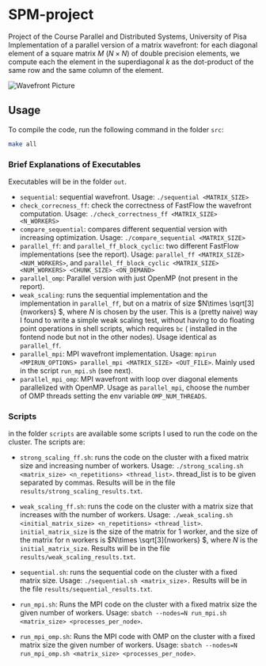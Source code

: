 # SPM-project
Project of the Course Parallel and Distributed Systems, University of Pisa
Implementation of a parallel version of a matrix wavefront:
for each diagonal element of a square matrix $M$ ($N\times N$) of double precision
elements, we compute each the element in the superdiagonal $k$  as the dot-product of the same row and the same column of the element.

![Wavefront Picture](image.png)
## Usage

To compile the code, run the following command in the folder `src`:
```bash
make all
```
### Brief Explanations of Executables
Executables will be in the folder `out`.
- `sequential`: sequential wavefront. Usage: `./sequential <MATRIX_SIZE> `
- `check_correcness_ff`: check the correctness of FastFlow the wavefront computation. Usage: `./check_correctness_ff <MATRIX_SIZE> <N_WORKERS>`
- `compare_sequential`: compares different sequential version with increasing optimization. Usage: `./compare_sequential <MATRIX_SIZE>`
- `parallel_ff`: and `parallel_ff_block_cyclic`: two different FastFlow implementations (see the report). Usage: `parallel_ff <MATRIX_SIZE> <NUM_WORKERS>`, and `parallel_ff_block_cyclic <MATRIX_SIZE> <NUM_WORKERS> <CHUNK_SIZE> <ON_DEMAND>`
- `parallel_omp`: Parallel version with just OpenMP (not present in the report). 
- `weak_scaling`: runs the sequential implementation and the implementation in `parallel_ff`, but on a matrix of size $N\times \sqrt[3]{nworkers} $, where $N$ is chosen by the user. This is a (pretty naive) way I found to write a simple weak scaling test, without having to do floating point operations in shell scripts, which requires `bc` ( installed in the fontend node but not in the other nodes). Usage identical as `parallel_ff`.
- `parallel_mpi`: MPI wavefront implementation. Usage: `mpirun <MPIRUN_OPTIONS> parallel_mpi <MATRIX_SIZE> <OUT_FILE>`. Mainly used in  the script `run_mpi.sh` (see next).
- `parallel_mpi_omp`: MPI wavefront with loop over diagonal elements parallelized with OpenMP. Usage as `parallel_mpi`, choose the number of OMP threads setting the env variable `OMP_NUM_THREADS`.

### Scripts 
in the folder `scripts`  are available some scripts I used to run the code on the cluster. The scripts are:

- `strong_scaling_ff.sh`: runs the code on the cluster with a fixed matrix size and increasing number of workers.
Usage: `./strong_scaling.sh <matrix_size> <n_repetitions> <thread_list>`.  thread_list is to be given separated by commas.
Results will be in the file `results/strong_scaling_results.txt`.
- `weak_scaling_ff.sh`: runs the code on the cluster with a matrix size that increases with the number of workers.
Usage: `./weak_scaling.sh <initial_matrix_size> <n_repetitions> <thread_list>`. `initial_matrix_size` is the size of the matrix for 1 worker, and the size of the matrix for n workers is $N\times \sqrt[3]{nworkers} $, where $N$ is the `initial_matrix_size`.
Results will be in the file `results/weak_scaling_results.txt`.
- `sequential.sh`: runs the sequential code on the cluster with a fixed matrix size. Usage: `./sequential.sh <matrix_size>.` Results will be in the file `results/sequential_results.txt`.

- `run_mpi.sh`: Runs the MPI code on the cluster with a fixed matrix size the given number of workers. Usage: 
`sbatch --nodes=N run_mpi.sh <matrix_size> <processes_per_node>`. 
- `run_mpi_omp.sh`: Runs the MPI code with OMP on the cluster with a fixed matrix size the given number of workers. Usage:
`sbatch --nodes=N run_mpi_omp.sh <matrix_size> <processes_per_node>`. 
